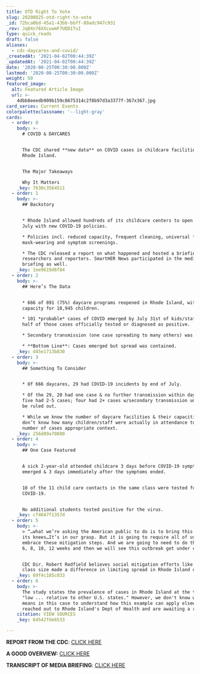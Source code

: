 ```yaml
---
title: OTD Right To Vote
slug: 20200825-otd-right-to-vote
_id: 72bca0bd-45a1-43bb-bbff-89adc947c931
_rev: Jq8Xn76XXcuwmF7UDD1TuI
type: quick_reads
draft: false
aliases:
  - cdc-daycares-and-covid/
_createdAt: '2021-04-02T00:44:39Z'
_updatedAt: '2021-04-02T00:44:39Z'
date: '2020-08-25T00:30:00.000Z'
lastmod: '2020-08-25T00:30:00.000Z'
weight: 50
featured_image:
  alt: Featured Article Image
  url: >-
    4dbb8eeedb909b159c8675314c2f8b97d3a3377f-367x367.jpg
card_series: Current Events
colorpaletteclassname: '--light-gray'
cards:
  - order: 0
    body: >-
      # COVID & DAYCARES


      The CDC shared **new data** on COVID cases in childcare facilities in
      Rhode Island.


      The Major Takeaways  

      Why It Matters
    _key: 7630c3564511
  - order: 1
    body: >-
      ## Backstory


      * Rhode Island allowed hundreds of its childcare centers to open in June &
      July with new COVID-19 policies.

      * Policies incl. reduced capacity, frequent cleaning, universal *adult*
      mask-wearing and symptom screenings.

      * The CDC released a report on what happened and hosted a briefing with
      researchers and reporters. SmartHER News participated in the media
      briefing as well.
    _key: 1ee9619d6f84
  - order: 2
    body: >-
      ## Here’s The Data


      * 666 of 891 (75%) daycare programs reopened in Rhode Island, with
      capacity for 18,945 children.

      * 101 *probable* cases of COVID emerged by July 31st of kids/staff; about
      half of those cases officially tested or diagnosed as positive.

      * Secondary transmission (one case spreading to many others) was limited.

      * **Bottom Line**: Cases emerged but spread was contained.
    _key: d45e1713b830
  - order: 3
    body: >-
      ## Something To Consider


      * Of 666 daycares, 29 had COVID-19 incidents by end of July.

      * Of the 29, 20 had one case & no further transmission within daycare,
      five had 2-5 cases; four had 2+ cases w/secondary transmission unable to
      be ruled out.

      * While we know the number of daycare facilities & their capacities, we
      don’t know how many children/staff were actually in attendance to give the
      number of cases appropriate context.
    _key: 256d89a70880
  - order: 4
    body: >-
      ## One Case Featured


      A sick 2-year-old attended childcare 3 days before COVID-19 symptoms
      emerged & 3 days immediately after the symptoms ended.


      10 of the 11 child care contacts in the same class were tested for
      COVID-19.


      No additional students tested positive for the virus.
    _key: cf4047f1357d
  - order: 5
    body: >-
      > “…what we’re asking the American public to do is to bring this virus to
      its knees…It’s in our grasp. But it is going to require all of us to
      embrace these mitigation steps. And we are going to need to do that for 4,
      6, 8, 10, 12 weeks and then we will see this outbreak get under control.”


      CDC Dir. Robert Redfield believes social mitigation efforts like smaller
      class size made a difference in limiting spread in Rhode Island daycares.
    _key: 69f4c185c033
  - order: 6
    body: >-
      The study states the prevalence of cases in Rhode Island at the time was
      "low ... relative to other U.S. states." However, we don't know what "low"
      means in this case to understand how this example can apply elsewhere. We
      reached out to Rhode Island's Dept of Health and are awaiting a response.
    citation: VIEW SOURCES
    _key: 64542fde6533

---
```

**REPORT FROM THE CDC**: [CLICK HERE](https://www.cdc.gov/mmwr/volumes/69/wr/mm6934e2.htm?s_cid=mm6934e2_w)

**A GOOD OVERVIEW:** [CLICK HERE](https://www.cnbc.com/2020/08/21/cdc-director-dr-redfield-pointed-to-rhode-islands-coronavirus-restrictions-in-daycares-as-a-path-to-reopen-schools.html)

**TRANSCRIPT OF MEDIA BRIEFING**: [CLICK HERE](https://www.cdc.gov/media/releases/2020/t0821-telebriefing-covid.html)